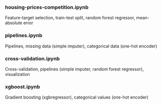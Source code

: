 ### housing-prices-competition.ipynb
Feature-target selection, train-test split, random forest regressor, mean-absolute error

### pipelines.ipynb
Pipelines, missing data (simple imputer), categorical data (one-hot encoder)

### cross-validation.ipynb
Cross-validation, pipelines (simple imputer, random forest regressor), visualization

### xgboost.ipynb
Gradient boosting (xgbregressor), categorical values (one-hot encoder)
